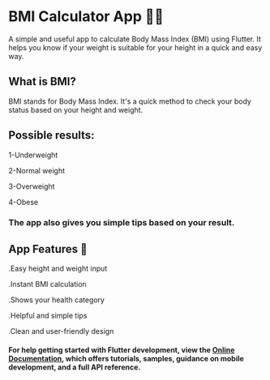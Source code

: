 # BMI Calculator App 🧮💪

A simple and useful app to calculate Body Mass Index (BMI) using Flutter.
It helps you know if your weight is suitable for your height in a quick and easy way.

## What is BMI?

BMI stands for Body Mass Index.
It's a quick method to check your body status based on your height and weight.

## Possible results:

1-Underweight

2-Normal weight

3-Overweight

4-Obese

### The app also gives you simple tips based on your result.

## App Features 🚀

.Easy height and weight input

.Instant BMI calculation

.Shows your health category

.Helpful and simple tips

.Clean and user-friendly design

#### For help getting started with Flutter development, view the [Online Documentation](https://docs.flutter.dev/), which offers tutorials, samples, guidance on mobile development, and a full API reference.


